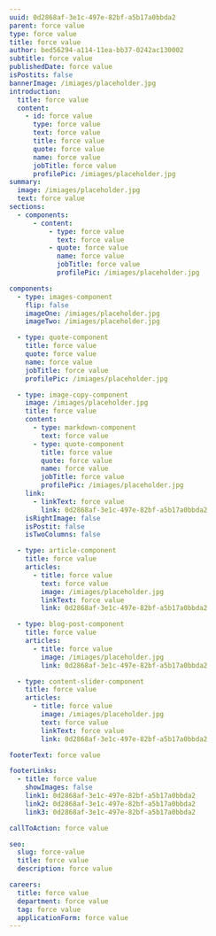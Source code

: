 ```yaml
---
uuid: 0d2868af-3e1c-497e-82bf-a5b17a0bbda2
parent: force value
type: force value
title: force value
author: bed56294-a114-11ea-bb37-0242ac130002
subtitle: force value
publishedDate: force value
isPostits: false
bannerImage: /imiages/placeholder.jpg
introduction:
  title: force value
  content:
    - id: force value
      type: force value
      text: force value
      title: force value
      quote: force value
      name: force value
      jobTitle: force value
      profilePic: /imiages/placeholder.jpg
summary:
  image: /imiages/placeholder.jpg
  text: force value
sections:
  - components:
      - content:
          - type: force value
            text: force value
          - quote: force value
            name: force value
            jobTitle: force value
            profilePic: /imiages/placeholder.jpg

components:
  - type: images-component
    flip: false
    imageOne: /imiages/placeholder.jpg
    imageTwo: /imiages/placeholder.jpg

  - type: quote-component
    title: force value
    quote: force value
    name: force value
    jobTitle: force value
    profilePic: /imiages/placeholder.jpg

  - type: image-copy-component
    image: /imiages/placeholder.jpg
    title: force value
    content:
      - type: markdown-component
        text: force value
      - type: quote-component
        title: force value
        quote: force value
        name: force value
        jobTitle: force value
        profilePic: /imiages/placeholder.jpg
    link:
      - linkText: force value
        link: 0d2868af-3e1c-497e-82bf-a5b17a0bbda2
    isRightImage: false
    isPostit: false
    isTwoColumns: false

  - type: article-component
    title: force value
    articles:
      - title: force value
        text: force value
        image: /imiages/placeholder.jpg
        linkText: force value
        link: 0d2868af-3e1c-497e-82bf-a5b17a0bbda2

  - type: blog-post-component
    title: force value
    articles:
      - title: force value
        image: /imiages/placeholder.jpg
        link: 0d2868af-3e1c-497e-82bf-a5b17a0bbda2

  - type: content-slider-component
    title: force value
    articles:
      - title: force value
        image: /imiages/placeholder.jpg
        text: force value
        linkText: force value
        link: 0d2868af-3e1c-497e-82bf-a5b17a0bbda2

footerText: force value

footerLinks:
  - title: force value
    showImages: false
    link1: 0d2868af-3e1c-497e-82bf-a5b17a0bbda2
    link2: 0d2868af-3e1c-497e-82bf-a5b17a0bbda2
    link3: 0d2868af-3e1c-497e-82bf-a5b17a0bbda2

callToAction: force value

seo:
  slug: force-value
  title: force value
  description: force value

careers:
  title: force value
  department: force value
  tag: force value
  applicationForm: force value
---
```

